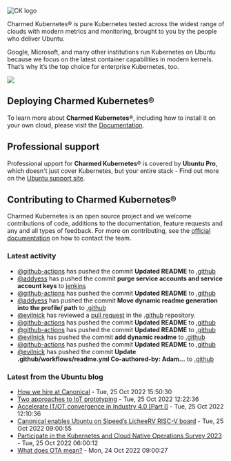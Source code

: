 ![CK logo](https://assets.ubuntu.com/v1/451d4cf4-Charmed+Kubernetes_RGB_onWhite_2022.svg)

Charmed Kubernetes® is pure Kubernetes tested across the widest range of clouds with modern metrics and monitoring, brought to you by the people who deliver Ubuntu.

Google, Microsoft, and many other institutions run Kubernetes on Ubuntu because we focus on the latest container capabilities in modern kernels. That’s why it’s the top choice for enterprise Kubernetes, too.

![](https://assets.ubuntu.com/v1/843c77b6-juju-at-a-glace.svg)

## Deploying Charmed Kubernetes®

To learn more about **Charmed Kubernetes**®, including how to install it on your own cloud, please visit the [Documentation][docs].

## Professional support

Professional upport for **Charmed Kubernetes**® is covered by **Ubuntu Pro**, which doesn't just cover Kubernetes, but your entire stack - Find out more on the [Ubuntu support site](https://ubuntu.com/support).

## Contributing to Charmed Kubernetes®

Charmed Kubernetes is an open source project and we welcome contributions of code, additions to the documentation, feature requests and any and all types of feedback. For more on contributing, see the [official documentation][get-in-touch] on how to contact the team.

<!-- LINKS -->
[docs]: https://ubuntu.com/kubernetes/docs
[get-in-touch]: https://ubuntu.com/kubernetes/docs/get-in-touch

### Latest activity

<!-- activity starts -->
 - [@github-actions](https://github.com/github-actions[bot]) has pushed the commit **Updated README** to [.github](https://github.com/charmed-kubernetes/.github)
 - [@addyess](https://github.com/addyess) has pushed the commit **purge service accounts and service account keys** to [jenkins](https://github.com/charmed-kubernetes/jenkins)
 - [@github-actions](https://github.com/github-actions[bot]) has pushed the commit **Updated README** to [.github](https://github.com/charmed-kubernetes/.github)
 - [@addyess](https://github.com/addyess) has pushed the commit **Move dynamic readme generation into the profile/ path** to [.github](https://github.com/charmed-kubernetes/.github)
 - [@evilnick](https://github.com/evilnick) has reviewed a [pull request](https://github.com/charmed-kubernetes/.github/pull/5) in the [.github](https://github.com/charmed-kubernetes/.github) repository.
 - [@github-actions](https://github.com/github-actions[bot]) has pushed the commit **Updated README** to [.github](https://github.com/charmed-kubernetes/.github)
 - [@github-actions](https://github.com/github-actions[bot]) has pushed the commit **Updated README** to [.github](https://github.com/charmed-kubernetes/.github)
 - [@evilnick](https://github.com/evilnick) has pushed the commit **add dynamic readme** to [.github](https://github.com/charmed-kubernetes/.github)
 - [@github-actions](https://github.com/github-actions[bot]) has pushed the commit **Updated README** to [.github](https://github.com/charmed-kubernetes/.github)
 - [@evilnick](https://github.com/evilnick) has pushed the commit **Update .github/workflows/readme.yml  Co-authored-by: Adam...** to [.github](https://github.com/charmed-kubernetes/.github)
<!-- activity ends -->

<!-- roadmap starts -->

<!-- roadmap ends -->

### Latest from the Ubuntu blog

<!-- blog starts -->
* [How we hire at Canonical](https://ubuntu.com//blog/how-we-hire-at-canonical) - Tue, 25 Oct 2022 15:50:30 
* [Two approaches to IoT prototyping](https://ubuntu.com//blog/two-approaches-to-iot-prototyping) - Tue, 25 Oct 2022 12:22:36 
* [Accelerate IT/OT convergence in Industry 4.0 [Part I]](https://ubuntu.com//blog/industry-4) - Tue, 25 Oct 2022 12:10:36 
* [Canonical enables Ubuntu on Sipeed’s LicheeRV RISC-V board](https://ubuntu.com//blog/canonical-enables-ubuntu-on-sipeeds-licheerv-risc-v-board) - Tue, 25 Oct 2022 09:00:55 
* [Participate in the Kubernetes and Cloud Native Operations Survey 2023](https://ubuntu.com//blog/participate-in-the-kubernetes-and-cloud-native-operations-survey-2023) - Tue, 25 Oct 2022 06:00:12 
* [What does OTA mean?](https://ubuntu.com//blog/what-does-ota-mean) - Mon, 24 Oct 2022 09:00:27 
<!-- blog ends -->
